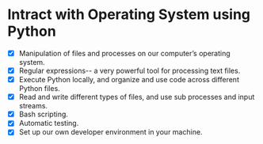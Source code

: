 # Intract with Operating System using Python
- [x] Manipulation of files and processes on our computer’s operating system. 
- [x] Regular expressions-- a very powerful tool for processing text files.     
- [x] Execute Python locally, and organize and use code across different Python files.         
- [x] Read and write different types of files, and use sub processes and input streams.         
- [x] Bash scripting.        
- [x] Automatic testing.        
- [x] Set up our own developer environment in your machine.
